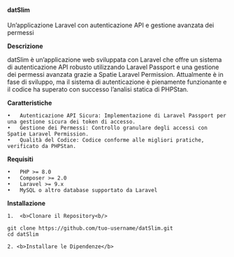 <h4>datSlim</h4>

<p>Un’applicazione Laravel con autenticazione API e gestione avanzata dei permessi</p>

<b>Descrizione</b>

<p>datSlim è un’applicazione web sviluppata con Laravel che offre un sistema di autenticazione API robusto utilizzando Laravel Passport e una gestione dei permessi avanzata grazie a Spatie Laravel Permission. Attualmente è in fase di sviluppo, ma il sistema di autenticazione è pienamente funzionante e il codice ha superato con successo l’analisi statica di PHPStan.</p>

<b>Caratteristiche</b>

	•	Autenticazione API Sicura: Implementazione di Laravel Passport per una gestione sicura dei token di accesso.
	•	Gestione dei Permessi: Controllo granulare degli accessi con Spatie Laravel Permission.
	•	Qualità del Codice: Codice conforme alle migliori pratiche, verificato da PHPStan.

<b>Requisiti</b>

	•	PHP >= 8.0
	•	Composer >= 2.0
	•	Laravel >= 9.x
	•	MySQL o altro database supportato da Laravel

<b>Installazione</b>

	1.	<b>Clonare il Repository<b/>

    git clone https://github.com/tuo-username/datSlim.git
    cd datSlim

    2. <b>Installare le Dipendenze</b>